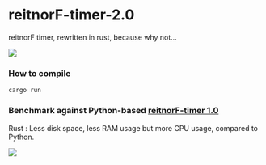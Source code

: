 # reitnorF-timer-2.0
reitnorF timer, rewritten in rust, because why not...

![](https://pbs.twimg.com/media/Fe1_I8xVsAAJp9u?format=jpg&name=small)

### How to compile
`cargo run`

### Benchmark against Python-based [reitnorF-timer 1.0](https://github.com/altilunium/reitnorF-timer)

Rust : Less disk space, less RAM usage but more CPU usage, compared to Python. 

![](https://pbs.twimg.com/media/FfCEBcSUYAEizxl?format=png&name=small)
